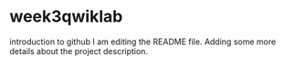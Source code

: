 # week3qwiklab
introduction to github
I am editing the README file. Adding some more details about the project description.
